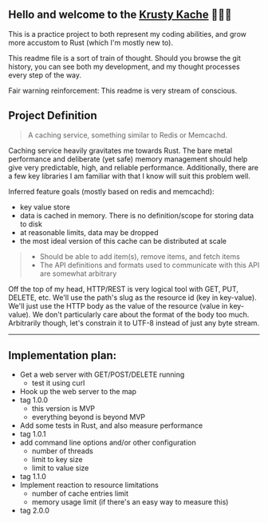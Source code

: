 Hello and welcome to the [Krusty Kache](https://www.youtube.com/watch?v=vE2ETqUGj6Q) 🦀🦀🦀
---

This is a practice project to both represent my coding abilities, and grow more accustom to Rust (which I'm mostly new to).

This readme file is a sort of train of thought. Should you browse the git history, you can see both my development, and my thought processes every step of the way.

Fair warning reinforcement: This readme is very stream of conscious.

Project Definition
---

> A caching service, something similar to Redis or Memcachd.

Caching service heavily gravitates me towards Rust. The bare metal performance and deliberate (yet safe) memory management should help give very predictable, high, and reliable performance. Additionally, there are a few key libraries I am familiar with that I know will suit this problem well.

Inferred feature goals (mostly based on redis and memcachd):
- key value store
- data is cached in memory. There is no definition/scope for storing data to disk 
- at reasonable limits, data may be dropped 
- the most ideal version of this cache can be distributed at scale

> - Should be able to add item(s), remove items, and fetch items
> - The API definitions and formats used to communicate with this API are somewhat arbitrary

Off the top of my head, HTTP/REST is very logical tool with GET, PUT, DELETE, etc. We'll use the path's slug as the resource id (key in key-value). We'll just use the HTTP body as the value of the resource (value in key-value). We don't particularly care about the format of the body too much. Arbitrarily though, let's constrain it to UTF-8 instead of just any byte stream.

----

Implementation plan:
---
- Get a web server with GET/POST/DELETE running
   - test it using curl
- Hook up the web server to the map 
- tag 1.0.0 
   - this version is MVP
   - everything beyond is beyond MVP
- Add some tests in Rust, and also measure performance 
- tag 1.0.1
- add command line options and/or other configuration
   - number of threads 
   - limit to key size 
   - limit to value size
- tag 1.1.0
- Implement reaction to resource limitations
   - number of cache entries limit
   - memory usage limit (if there's an easy way to measure this)
- tag 2.0.0
